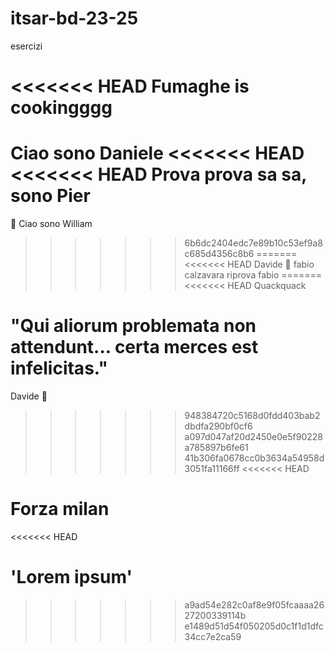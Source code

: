 # itsar-bd-23-25
esercizi

<<<<<<< HEAD
Fumaghe is cookingggg
=======
Ciao sono Daniele
<<<<<<< HEAD
<<<<<<< HEAD
Prova prova sa sa, sono Pier
=======
🐥
Ciao sono William
>>>>>>> 6b6dc2404edc7e89b10c53ef9a8c685d4356c8b6
=======
<<<<<<< HEAD
Davide 🐥
fabio calzavara
riprova fabio
=======
<<<<<<< HEAD
Quackquack

"Qui aliorum problemata non attendunt... certa merces est infelicitas."
=======

Davide 🐥
>>>>>>> 948384720c5168d0fdd403bab2dbdfa290bf0cf6
>>>>>>> a097d047af20d2450e0e5f90228a785897b6fe61
>>>>>>> 41b306fa0678cc0b3634a54958d3051fa11166ff
<<<<<<< HEAD



Forza milan
=======
<<<<<<< HEAD

'Lorem ipsum'
=======
>>>>>>> a9ad54e282c0af8e9f05fcaaaa2627200339114b
>>>>>>> e1489d51d54f050205d0c1f1d1dfc34cc7e2ca59
